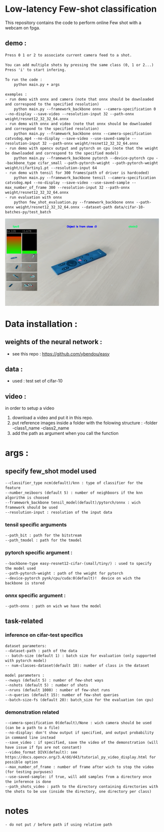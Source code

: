 # Low-latency Few-shot classification 

This repository contains the code to perform online Few shot with a webcam on fpga.


## demo : 

    Press 0 1 or 2 to associate current camera feed to a shot.

    You can add multiple shots by pressing the same class (0, 1 or 2...)
    Press 'i' to start infering.

    To run the code :
        python main.py + args

    exemples :
    - run demo with onnx and camera (note that onnx should be downloaded and correspond to the specified resolution)
        python main.py --framework_backbone onnx --camera-specification 0 --no-display --save-video --resolution-input 32 --path-onnx weight/resnet12_32_32_64.onnx
    - run demo with onnx and video (note that onnx should be downloaded and correspond to the specified resolution)
        python main.py --framework_backbone onnx --camera-specification catvsdog.mp4 --no-display --save-video --use-saved-sample --resolution-input 32 --path-onnx weight/resnet12_32_32_64.onnx
    - run demo with opencv output and pytorch on cpu (note that the weight be downloaded and correspond to the specified model)
        python main.py --framework_backbone pytorch --device-pytorch cpu --backbone_type cifar_small --path-pytorch-weight --path-pytorch-weight weight/cifartiny1.pt --resolution-input 64
    - run demo with tensil for 300 frames(path of driver is hardcoded)
        python main.py --framework_backbone tensil --camera-specification catvsdog.mp4 --no-display --save-video --use-saved-sample --max_number_of_frame 300 --resolution-input 32 --path-onnx weight/resnet12_32_32_64.onnx
    - run evaluation with onnx 
        python few_shot_evaluation.py --framework_backbone onnx --path-onnx weight/resnet12_32_32_64.onnx --dataset-path data/cifar-10-batches-py/test_batch

![plot](./static/demo_webcam.png)

# Data installation :
## weights of the neural network : 
- see this repo : https://github.com/ybendou/easy

## data :
- used : test set of cifar-10 
## video : 
in order to setup a video
1. download a video and put it in this repo. 
2. put reference images inside a folder with the folowing structure :
    -folder
        -class1_name
        -class2_name
3. add the path as argument when you call the function


# args : 
## specify few_shot model used
    --classifier_type ncm(default)/knn : type of classifier for the feature
    --number_neiboors (default 5) : number of neighboors if the knn algorithm is choosed
    --framework_backbone tensil_model(default)/pytorch/onnx : wich framework should be used
    --resolution-input : resolution of the input data
### tensil specific arguments
    --path_bit : path for the bitstream
    --path_tmodel : path for the tmodel
### pytorch specific argument :
    --backbone-type easy-resnet12-cifar-(small/tiny/) : used to specify the model used
    --path-pytorch-weight : path of the weight for pytorch
    --device-pytorch pynk/cpu/cuda:0(default)!  device on wich the backbone is stored
### onnx specific argument :
    --path-onnx : path on wich we have the model

## task-related
### inference on cifar-test specifics
    dataset parameters: 
    --dataset-path : path of the data
    -- batch-size (default 1) : batch size for evaluation (only supported with pytorch model)
    -- num-classes-dataset(default 10): number of class in the dataset
    
    model parameters : 
    --nways (default 5) : number of few-shot ways
    --nshots (default 5) : number of shots
    --nruns (default 1000) : number of few-shot runs
    --n-queries (default 15): number of few-shot queries
    --batch-size-fs (default 20): batch_size for the evaluation (on cpu)

### demonstration related
    --camera-specification 0(default)/None : wich camera should be used (can be a path to a file)
    --no-display: don't show output if specified, and output probability in command line instead
    --save_video : if specified, save the video of the demonstration (will have issue if fps are not constant)
    --video_format DIVX(default): see https://docs.opencv.org/3.4/dd/d43/tutorial_py_video_display.html for possible option
    --max_number_of_frame : number of frame after wich to stop the video (for testing purpuses)
    --use-saved-sample: if true, will add samples from a directory once the inference is done
    --path_shots_video : path to the directory containing directories with the shots to be use (inside the directory, one directory per class)

# notes
    - do not put / before path if using relative path